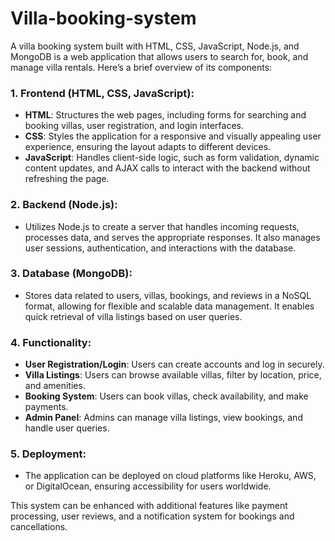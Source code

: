 # Villa-booking-system
A villa booking system built with HTML, CSS, JavaScript, Node.js, and MongoDB is a web application that allows users to search for, book, and manage villa rentals. Here’s a brief overview of its components:

### 1. **Frontend (HTML, CSS, JavaScript)**:
   - **HTML**: Structures the web pages, including forms for searching and booking villas, user registration, and login interfaces.
   - **CSS**: Styles the application for a responsive and visually appealing user experience, ensuring the layout adapts to different devices.
   - **JavaScript**: Handles client-side logic, such as form validation, dynamic content updates, and AJAX calls to interact with the backend without refreshing the page.

### 2. **Backend (Node.js)**:
   - Utilizes Node.js to create a server that handles incoming requests, processes data, and serves the appropriate responses. It also manages user sessions, authentication, and interactions with the database.

### 3. **Database (MongoDB)**:
   - Stores data related to users, villas, bookings, and reviews in a NoSQL format, allowing for flexible and scalable data management. It enables quick retrieval of villa listings based on user queries.

### 4. **Functionality**:
   - **User Registration/Login**: Users can create accounts and log in securely.
   - **Villa Listings**: Users can browse available villas, filter by location, price, and amenities.
   - **Booking System**: Users can book villas, check availability, and make payments.
   - **Admin Panel**: Admins can manage villa listings, view bookings, and handle user queries.

### 5. **Deployment**:
   - The application can be deployed on cloud platforms like Heroku, AWS, or DigitalOcean, ensuring accessibility for users worldwide.

This system can be enhanced with additional features like payment processing, user reviews, and a notification system for bookings and cancellations.
